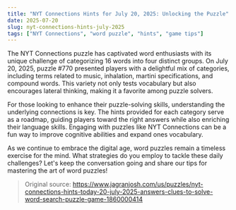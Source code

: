 ```yaml
---
title: "NYT Connections Hints for July 20, 2025: Unlocking the Puzzle"
date: 2025-07-20
slug: nyt-connections-hints-july-2025
tags: ["NYT Connections", "word puzzle", "hints", "game tips"]
---
```


The NYT Connections puzzle has captivated word enthusiasts with its unique challenge of categorizing 16 words into four distinct groups. On July 20, 2025, puzzle #770 presented players with a delightful mix of categories, including terms related to music, inhalation, martini specifications, and compound words. This variety not only tests vocabulary but also encourages lateral thinking, making it a favorite among puzzle solvers.

For those looking to enhance their puzzle-solving skills, understanding the underlying connections is key. The hints provided for each category serve as a roadmap, guiding players toward the right answers while also enriching their language skills. Engaging with puzzles like NYT Connections can be a fun way to improve cognitive abilities and expand ones vocabulary.

As we continue to embrace the digital age, word puzzles remain a timeless exercise for the mind. What strategies do you employ to tackle these daily challenges? Let's keep the conversation going and share our tips for mastering the art of word puzzles!
> Original source: https://www.jagranjosh.com/us/puzzles/nyt-connections-hints-today-20-july-2025-answers-clues-to-solve-word-search-puzzle-game-1860000414